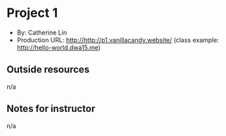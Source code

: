 # Project 1
+ By: Catherine Lin
+ Production URL: <http://http://p1.vanillacandy.website/> (class example: <http://hello-world.dwa15.me>)

## Outside resources
n/a

## Notes for instructor
n/a
